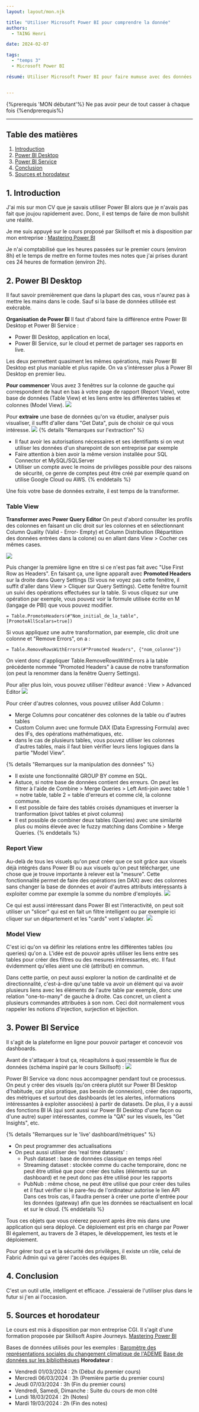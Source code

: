 ```yaml
---
layout: layout/mon.njk

title: "Utiliser Microsoft Power BI pour comprendre la donnée"
authors:
  - TAING Henri

date: 2024-02-07

tags:
  - "temps 3"
  - Microsoft Power BI

résumé: Utiliser Microsoft Power BI pour faire mumuse avec des données.


---
```


{%prerequis 'MON débutant'%}
Ne pas avoir peur de tout casser à chaque fois
{%endprerequis%}

---

## Table des matières

1. [Introduction](#section-1)
2. [Power BI Desktop](#section-2)
3. [Power BI Service](#section-3)
4. [Conclusion](#section-4)
5. [Sources et horodateur](#section-5) 

## 1. Introduction <a id="section-1"></a>

J'ai mis sur mon CV que je savais utiliser Power BI alors que je n'avais pas fait que joujou rapidement avec. Donc, il est temps de faire de mon bullshit une réalité. 

Je me suis appuyé sur le cours proposé par Skillsoft et mis à disposition par mon entreprise :
[Mastering Power BI](https://www.skillsoft.com/journey/mastering-power-bi-00f66d92-1f14-41d1-9835-249e5ada7126)

Je n'ai comptabilisé que les heures passées sur le premier cours (environ 8h) et le temps de mettre en forme toutes mes notes que j'ai prises durant ces 24 heures de formation (environ 2h).

## 2. Power BI Desktop <a id="section-2"></a>

Il faut savoir premièrement que dans la plupart des cas, vous n'aurez pas à mettre les mains dans le code. Sauf si la base de données utilisée est exécrable. 

**Organisation de Power BI**
Il faut d'abord faire la différence entre Power BI Desktop et Power BI Service :
- Power BI Desktop, application en local,
- Power BI Service, sur le cloud et permet de partager ses rapports en live.

Les deux permettent quasiment les mêmes opérations, mais Power BI Desktop est plus maniable et plus rapide.
On va s'intéresser plus à Power BI Desktop en premier lieu.

**Pour commencer**
Vous avez 3 fenêtres sur la colonne de gauche qui correspondent de haut en bas à votre page de rapport (Report View), votre base de données (Table View) et les liens entre les différentes tables et colonnes (Model View).
<img src="fenetre.PNG">

Pour **extraire** une base de données qu'on va étudier, analyser puis visualiser, il suffit d'aller dans "Get Data", puis de choisir ce qui vous intéresse.
<img src="getdata.PNG">
{% details "Remarques sur l'extraction" %}
- Il faut avoir les autorisations nécessaires et ses identifiants si on veut utiliser les données d'un sharepoint de son entreprise par exemple
- Faire attention à bien avoir la même version installée pour SQL Connector et MySQL/SQLServer 
- Utiliser un compte avec le moins de privilèges possible pour des raisons de sécurité, ce genre de comptes peut être créé par exemple quand on utilise Google Cloud ou AWS. 
{% enddetails %}

Une fois votre base de données extraite, il est temps de la transformer.

### Table View
**Transformer avec Power Query Editor**
On peut d'abord consulter les profils des colonnes en faisant un clic droit sur les colonnes et en sélectionnant Column Quality (Valid - Error- Empty) et Column Distribution (Répartition des données entrées dans la colone) ou en allant dans View > Cocher ces mêmes cases. 

<img src="profile_distrib.PNG">

Puis changer la première ligne en titre si ce n'est pas fait avec "Use First Row as Headers". 
En faisant ça, une ligne apparaît avec **Promoted Headers** sur la droite dans Query Settings (Si vous ne voyez pas cette fenêtre, il suffit d'aller dans View > Cliquer sur Query Settings). Cette fenêtre fournit un suivi des opérations effectuées sur la table.
Si vous cliquez sur une opération par exemple, vous pouvez voir la formule utilisée écrite en M (langage de PBI) que vous pouvez modifier.
```
= Table.PromoteHeaders(#"Nom_initial_de_la_table", [PromoteAllScalars=true])
```
Si vous appliquez une autre transformation, par exemple, clic droit une colonne et "Remove Errors", on a :
```
= Table.RemoveRowsWithErrors(#"Promoted Headers", {"nom_colonne"})
```
On vient donc d'appliquer Table.RemoveRowsWithErrors à la table précédente nommée "Promoted Headers" à cause de notre transformation (on peut la renommer dans la fenêtre Querry Settings). 

Pour aller plus loin, vous pouvez utiliser l'éditeur avancé : View > Advanced Editor
<img src="advanced_editor.PNG">

Pour créer d'autres colonnes, vous pouvez utiliser Add Column :
- Merge Columns pour concaténer des colonnes de la table ou d'autres tables
- Custom Column avec une formule DAX (Data Expressing Formula) avec des IFs, des opérations mathématiques, etc. 
- dans le cas de plusieurs tables, vous pouvez utiliser les colonnes d'autres tables, mais il faut bien vérifier leurs liens logiques dans la partie "Model View". 

{% details "Remarques sur la manipulation des données" %}
- Il existe une fonctionnalité GROUP BY comme en SQL.
- Astuce, si notre base de données contient des erreurs. On peut les filtrer à l'aide de Combine > Merge Queries > Left Anti-join avec table 1 = notre table, table 2 = table d'erreurs et comme clé, la colonne commune. 
- Il est possible de faire des tablés croisés dynamiques et inverser la tranformation (pivot tables et pivot columns)
- Il est possible de combiner deux tables (Queries) avec une similarité plus ou moins élevée avec le fuzzy matching dans Combine > Merge Queries.
{% enddetails %}

### Report View

Au-delà de tous les visuels qu'on peut créer que ce soit grâce aux visuels déjà intégrés dans Power BI ou aux visuels qu'on peut télécharger, une chose que je trouve importante à relever est la "mesure". 
Cette fonctionnalité permet de faire des opérations (en DAX) avec des colonnes sans changer la base de données et avoir d'autres attributs intéressants à exploiter comme par exemple la somme du nombre d'employés. 
<img src="mesure.PNG">

Ce qui est aussi intéressant dans Power BI est l'interactivité, on peut soit utiliser un "slicer" qui est en fait un filtre intelligent ou par exemple ici cliquer sur un département et les "cards" vont s'adapter. 
<img src="departement.PNG">

### Model View

C'est ici qu'on va définir les relations entre les différentes tables (ou queries) qu'on a. L'idée est de pouvoir après utiliser les liens entre ses tables pour créer des filtres ou des mesures intéressantes, etc. Il faut évidemment qu'elles aient une clé (attribut) en commun. 

Dans cette partie, on peut aussi explorer la notion de cardinalité et de directionnalité, c'est-à-dire qu'une table va avoir un élément qui va avoir plusieurs liens avec les éléments de l'autre table par exemple, donc une relation "one-to-many" de gauche à droite. Cas concret, un client a plusieurs commandes attribuées à son nom. Ceci doit normalement vous rappeler les notions d'injection, surjection et bijection. 

## 3. Power BI Service <a id="section-3"></a>

Il s'agit de la plateforme en ligne pour pouvoir partager et concevoir vos dashboards.

Avant de s'attaquer à tout ça, récapitulons à quoi ressemble le flux de données (schéma inspiré par le cours Skillsoft) :
<img src="dataflow.PNG">

Power BI Service va donc nous accompagner pendant tout ce processus. On peut y créer des visuels (qu'on créera plutôt sur Power BI Desktop d'habitude, car plus pratique, pas besoin de connexion), créer des rapports, des métriques et surtout des dashboards (et les alertes, informations intéressantes à exploiter associées) à partir de datasets.
De plus, il y a aussi des fonctions BI IA (qui sont aussi sur Power BI Desktop d'une façon ou d'une autre) super intéressantes, comme la "QA" sur les visuels, les "Get Insights", etc. 

{% details "Remarques sur le 'live' dashboard/métriques" %}
- On peut programmer des actualisations
- On peut aussi utiliser des 'real time datasets' :
  - Push dataset : base de données classique en temps réel
  - Streaming dataset : stockée comme du cache temporaire, donc ne peut être utilisé que pour créer des tuiles (éléments sur un dashboard) et ne peut donc pas être utilisé pour les rapports
  - PubNub : même chose, ne peut être utilisé que pour créer des tuiles et il faut vérifier si le pare-feu de l'ordinateur autorise le lien API
  Dans ces trois cas, il faudra penser à créer une porte d'entrée pour les données (gateway) afin que les données se réactualisent en local et sur le cloud. 
{% enddetails %}

Tous ces objets que vous créerez peuvent après être mis dans une application qui sera déployé. Ce déploiement est pris en charge par Power BI également, au travers de 3 étapes, le développement, les tests et le déploiement. 

Pour gérer tout ça et la sécurité des privilèges, il existe un rôle, celui de Fabric Admin qui va gérer l'accès des équipes BI. 

## 4. Conclusion <a id="section-4"></a>

C'est un outil utile, intelligent et efficace. J'essaierai de l'utiliser plus dans le futur si j'en ai l'occasion. 

## 5. Sources et horodateur <a id="section-5"></a>

Le cours est mis à disposition par mon entreprise CGI. Il s'agit d'une formation proposée par Skillsoft Aspire Journeys. 
[Mastering Power BI](https://www.skillsoft.com/journey/mastering-power-bi-00f66d92-1f14-41d1-9835-249e5ada7126)

Bases de données utilisés pour les exemples : 
[Baromètre des représentations sociales du changement climatique de l'ADEME](https://www.data.gouv.fr/fr/datasets/barometre-representations-sociales-du-changement-climatique/)
[Base de données sur les bibliothèques](https://www.data.gouv.fr/fr/datasets/adresses-des-bibliotheques-publiques-2/#/resources)
**Horodateur** : 
- Vendredi 01/03/2024 : 2h (Début du premier cours)
- Mercredi 06/03/2024 : 3h (Première partie du premier cours)
- Jeudi 07/03/2024 : 3h (Fin du premier cours)
- Vendredi, Samedi, Dimanche : Suite du cours de mon côté
- Lundi 18/03/2024 : 2h (Notes)
- Mardi 19/03/2024 : 2h (Fin des notes)
